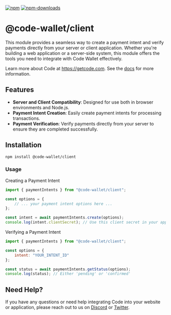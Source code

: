 [![npm][npm-image]][npm-url]
[![npm-downloads][npm-downloads-image]][npm-url]

[npm-downloads-image]: https://img.shields.io/npm/dt/@code-wallet/client.svg?style=flat
[npm-image]: https://img.shields.io/npm/v/@code-wallet/client.svg?style=flat
[npm-url]: https://www.npmjs.com/package/@code-wallet/client.svg

# @code-wallet/client
This module provides a seamless way to create a payment
intent and verify payments directly from your server or client application.
Whether you're building a web application or a server-side system, this module
offers the tools you need to integrate with Code Wallet effectively.

Learn more about Code at https://getcode.com. See the [docs](https://code-wallet.github.io/code-sdk/docs) for more information.

## Features
* **Server and Client Compatibility**: Designed for use both in browser environments and Node.js.
* **Payment Intent Creation**: Easily create payment intents for processing transactions.
* **Payment Verification**: Verify payments directly from your server to ensure they are completed successfully.

## Installation
```
npm install @code-wallet/client
```

### Usage

Creating a Payment Intent

```javascript
import { paymentIntents } from "@code-wallet/client";

const options = {
    // ... your payment intent options here ...
};

const intent = await paymentIntents.create(options);
console.log(intent.clientSecret); // Use this client secret in your application
```

Verifying a Payment Intent

```javascript
import { paymentIntents } from "@code-wallet/client";

const options = {
    intent: "YOUR_INTENT_ID"
};

const status = await paymentIntents.getStatus(options);
console.log(status); // Either 'pending' or 'confirmed'
```

## Need Help?
If you have any questions or need help integrating Code into your website or
application, please reach out to us on [Discord](https://discord.gg/T8Tpj8DBFp) or
[Twitter](https://twitter.com/getcode).
